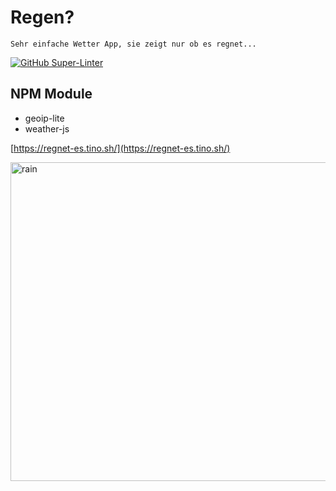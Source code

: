 # Regen?

```
Sehr einfache Wetter App, sie zeigt nur ob es regnet...
```

[![GitHub Super-Linter](https://github.com/tinoschroeter/regen/workflows/Lint%20Code%20Base/badge.svg)](https://github.com/tinoschroeter/regen/actions/workflows/linter.yml)

## NPM Module

* geoip-lite
* weather-js


[https://regnet-es.tino.sh/](https://regnet-es.tino.sh/)


<img src="https://www.verlo.com/wp-content/uploads/2019/03/rainy_day.jpg" align="left"
     alt="rain" width="767" height="510">
